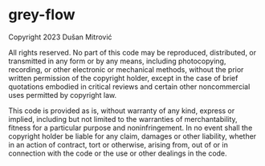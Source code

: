# grey-flow

Copyright 2023 Dušan Mitrović

All rights reserved. No part of this code may be reproduced, distributed, or transmitted in any form or by any means, including photocopying, recording, or other electronic or mechanical methods, without the prior written permission of the copyright holder, except in the case of brief quotations embodied in critical reviews and certain other noncommercial uses permitted by copyright law.

This code is provided as is, without warranty of any kind, express or implied, including but not limited to the warranties of merchantability, fitness for a particular purpose and noninfringement. In no event shall the copyright holder be liable for any claim, damages or other liability, whether in an action of contract, tort or otherwise, arising from, out of or in connection with the code or the use or other dealings in the code.
